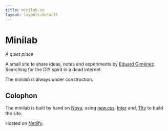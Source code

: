 ```yaml
---
title: minilab.co
layout: layouts/default
---
```


# Minilab

_A quiet place_

A small site to share ideas, notes and experiments by [Eduard Giménez](https://eduard.io). Searching for the DIY spirit in a dead internet.

The minilab is always under construction.

## Colophon

The minilab is built by hand on [Nova](https://nova.app), using [new.css](https://newcss.net/usage), [Inter](https://rsms.me/inter/) and, [11ty](https://www.11ty.dev) to build the site.

Hosted on [Netlify](https://www.netlify.com).